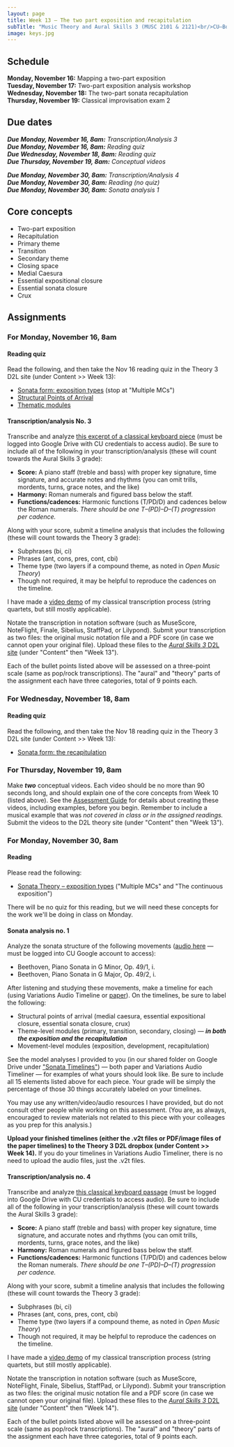 ```yaml
---
layout: page
title: Week 13 – The two part exposition and recapitulation
subTitle: "Music Theory and Aural Skills 3 (MUSC 2101 & 2121)<br/>CU–Boulder, Fall 2015<br/>Kris Shaffer, Ph.D. – coordinator"
image: keys.jpg
---
```


## Schedule

**Monday, November 16:** Mapping a two-part exposition  
**Tuesday, November 17:** Two-part exposition analysis workshop  
**Wednesday, November 18:** The two-part sonata recapitulation  
**Thursday, November 19:** Classical improvisation exam 2


## Due dates

***Due Monday, November 16, 8am:*** *Transcription/Analysis 3*  
***Due Monday, November 16, 8am:*** *Reading quiz*  
***Due Wednesday, November 18, 8am:*** *Reading quiz*  
***Due Thursday, November 19, 8am:*** *Conceptual videos*  

***Due Monday, November 30, 8am:*** *Transcription/Analysis 4*  
***Due Monday, November 30, 8am:*** *Reading (no quiz)*  
***Due Monday, November 30, 8am:*** *Sonata analysis 1*  


## Core concepts

- Two-part exposition  
- Recapitulation  
- Primary theme  
- Transition  
- Secondary theme  
- Closing space  
- Medial Caesura  
- Essential expositional closure  
- Essential sonata closure  
- Crux  



## Assignments

### For Monday, November 16, 8am

#### Reading quiz

Read the following, and then take the Nov 16 reading quiz in the Theory 3 D2L site (under Content >> Week 13):

- [Sonata form: exposition types](http://openmusictheory.com/SonataTheory-exposition.html) (stop at "Multiple MCs")  
- [Structural Points of Arrival](http://openmusictheory.com/sonataStructuralPointsOfArrival.html)  
- [Thematic modules](http://openmusictheory.com/sonataThematicModules.html)  


#### Transcription/analysis No. 3

Transcribe and analyze [this excerpt of a classical keyboard piece](https://drive.google.com/open?id=0B9o4hmKNoi6cUXdjQnNwXzd2VVk) (must be logged into Google Drive with CU credentials to access audio). Be sure to include all of the following in your transcription/analysis (these will count towards the Aural Skills 3 grade):

- **Score:** A piano staff (treble and bass) with proper key signature, time signature, and accurate notes and rhythms (you can omit trills, mordents, turns, grace notes, and the like)   
- **Harmony:** Roman numerals and figured bass below the staff.  
- **Functions/cadences:** Harmonic functions (T/PD/D) and cadences below the Roman numerals. *There should be one T–(PD)–D–(T) progression per cadence.*  

Along with your score, submit a timeline analysis that includes the following (these will count towards the Theory 3 grade):  

- Subphrases (bi, ci)  
- Phrases (ant, cons, pres, cont, cbi)  
- Theme type (two layers if a compound theme, as noted in *Open Music Theory*)  
- Though not required, it may be helpful to reproduce the cadences on the timeline.

I have made a [video demo](https://vimeo.com/119572881) of my classical transcription process (string quartets, but still mostly applicable).

Notate the transcription in notation software (such as MuseScore, NoteFlight, Finale, Sibelius, StaffPad, or Lilypond). Submit your transcription as two files: the original music notation file and a PDF score (in case we cannot open your original file). Upload these files to the [*Aural Skills 3* D2L site](https://learn.colorado.edu/d2l/home/120555) (under "Content" then "Week 13").

Each of the bullet points listed above will be assessed on a three-point scale (same as pop/rock transcriptions). The "aural" and "theory" parts of the assignment each have three categories, total of 9 points each.


### For Wednesday, November 18, 8am

#### Reading quiz

Read the following, and then take the Nov 18 reading quiz in the Theory 3 D2L site (under Content >> Week 13):

- [Sonata form: the recapitulation](http://openmusictheory.com/sonataRecap.html)


### For Thursday, November 19, 8am

Make ***two*** conceptual videos. Each video should be no more than 90 seconds long, and should explain one of the core concepts from Week 10 (listed above). See the [Assessment Guide](/assessments/) for details about creating these videos, including examples, before you begin. Remember to include a musical example that was *not covered in class or in the assigned readings.* Submit the videos to the D2L theory site (under "Content" then "Week 13").


### For Monday, November 30, 8am

#### Reading

Please read the following:

- [Sonata Theory – exposition types](http://openmusictheory.com/SonataTheory-exposition.html) ("Multiple MCs" and "The continuous exposition")

There will be no quiz for this reading, but we will need these concepts for the work we'll be doing in class on Monday.

#### Sonata analysis no. 1

Analyze the sonata structure of the following movements ([audio here](https://drive.google.com/a/colorado.edu/folderview?id=0B9o4hmKNoi6cVzUzUEhfUlFxVzA&usp=sharing) — must be logged into CU Google account to access):

- Beethoven, Piano Sonata in G Minor, Op. 49/1, i.  
- Beethoven, Piano Sonata in G Major, Op. 49/2, i.  

After listening and studying these movements, make a timeline for each (using Variations Audio Timeline or [paper](http://courses.shaffermusic.com/materials/timeline-blank.pdf)). On the timelines, be sure to label the following:

- Structural points of arrival (medial caesura, essential expositional closure, essential sonata closure, crux)  
- Theme-level modules (primary, transition, secondary, closing) — ***in both the exposition and the recapitulation***  
- Movement-level modules (exposition, development, recapitulation)  

See the model analyses I provided to you (in our shared folder on Google Drive under ["Sonata Timelines"](https://drive.google.com/open?id=0B9o4hmKNoi6cTEcxQ0p4YklyZFU)) — both paper and Variations Audio Timeliner — for examples of what yours should look like. Be sure to include all 15 elements listed above for each piece. Your grade will be simply the percentage of those 30 things accurately labeled on your timelines.

You may use any written/video/audio resources I have provided, but do not consult other people while working on this assessment. (You are, as always, encouraged to review materials not related to this piece with your colleages as you prep for this analysis.)

**Upload your finished timelines (either the .v2t files or PDF/image files of the paper timelines) to the Theory 3 D2L dropbox (under Content >> Week 14).** If you do your timelines in Variations Audio Timeliner, there is no need to upload the audio files, just the .v2t files.

#### Transcription/analysis no. 4

Transcribe and analyze [this classical keyboard passage](https://drive.google.com/a/colorado.edu/file/d/0B9o4hmKNoi6cS194Mmo0NzhPeWM/view?usp=sharing) (must be logged into Google Drive with CU credentials to access audio). Be sure to include all of the following in your transcription/analysis (these will count towards the Aural Skills 3 grade):

- **Score:** A piano staff (treble and bass) with proper key signature, time signature, and accurate notes and rhythms (you can omit trills, mordents, turns, grace notes, and the like)   
- **Harmony:** Roman numerals and figured bass below the staff.  
- **Functions/cadences:** Harmonic functions (T/PD/D) and cadences below the Roman numerals. *There should be one T–(PD)–D–(T) progression per cadence.*  

Along with your score, submit a timeline analysis that includes the following (these will count towards the Theory 3 grade):  

- Subphrases (bi, ci)  
- Phrases (ant, cons, pres, cont, cbi)  
- Theme type (two layers if a compound theme, as noted in *Open Music Theory*)  
- Though not required, it may be helpful to reproduce the cadences on the timeline.

I have made a [video demo](https://vimeo.com/119572881) of my classical transcription process (string quartets, but still mostly applicable).

Notate the transcription in notation software (such as MuseScore, NoteFlight, Finale, Sibelius, StaffPad, or Lilypond). Submit your transcription as two files: the original music notation file and a PDF score (in case we cannot open your original file). Upload these files to the [*Aural Skills 3* D2L site](https://learn.colorado.edu/d2l/home/120555) (under "Content" then "Week 14").

Each of the bullet points listed above will be assessed on a three-point scale (same as pop/rock transcriptions). The "aural" and "theory" parts of the assignment each have three categories, total of 9 points each.